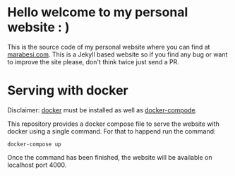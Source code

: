 # Hello welcome to my personal website : )

This is the source code of my personal website where you can find
at [marabesi.com](http://marabesi.com). This is a Jekyll based website so if
you find any bug or want to improve the site please, don't think twice just
send a PR.

# Serving with docker

Disclaimer: [docker](https://docs.docker.com/install) must be installed as well
as [docker-compode](https://docs.docker.com/compose/install).

This repository provides a docker compose file to serve the website with docker
using a single command. For that to happend run the command:

```
docker-compose up
```

Once the command has been finished, the website will be available on localhost
port 4000.